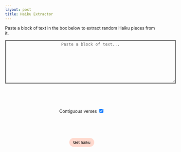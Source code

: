 ```yaml
---
layout: post
title: Haiku Extractor
---
```

<style>

    .myButton {
        background-color:#ffd9ce;
        border-radius:17px;
        display:inline-block;
        cursor: pointer;
        color:#000000;
        padding: 7px 12px;
        text-decoration: none;
        border-width: 0px;
    }

    .myButton:hover {
        background-color:#e86f87;
        color:#000000;
    }

    .myButton:active {
        position: relative;
        top:1px;
    }

    .bottomGap {
        padding-bottom: 2vh;
    }

    textarea {
        color: var(--main-text-color);
        background-color: var(--quote-background);
        max-width: min(70ch, 80vw);
        min-width: min(70ch, 80vw);
        width: min(70ch, 80vw);
        height: 15vw;
        padding: 0.25rem;
        font-family: Fira Code, monospace;
        border-width: 3px;
        text-align: center;
    }

    .haiku {
        text-align: center;
        font-size: 2rem;
    }

    .haiku2 {
        text-align: center;
        /* text-color: var(--quote-color); */
        opacity: 0.33;
        font-style: italic;
        font-size: 1.5rem;
    }

</style>
        
Paste a block of text in the box below to extract random Haiku pieces from it.


<!-- <html>
    <head>
        <meta charset="utf-8" />
        <meta name="viewport" content="width=device-width,initial-scale=1" />
        <link rel="stylesheet" href="https://pyscript.net/releases/2024.1.1/core.css" />
        <script type="module" src="https://pyscript.net/releases/2024.1.1/core.js"></script>
    </head>
    
    <body> -->

<script type="module" src="https://pyscript.net/releases/2024.1.1/core.js"></script>

<div align="center" class="bottomGap">
    <textarea wrap="soft" name="text" id="text" placeholder="Paste a block of text..."></textarea>
</div>

<div align="center" class="bottomGap">
    <label class="container" align="center">Contiguous verses
    <input id="checkbox" type="checkbox" checked="checked">
    <span class="checkmark"></span>
    </label>
</div>

<div align="center">
    <button py-click="main" class="myButton">Get haiku</button>
</div>

<br>
<div id="output" class="haiku"></div>
<br>

<div id="output_extra" class="haiku2"></div>

<script type="py" src="../assets/haiku/haiku.py" config="../assets/haiku/pyscript.json"></script>